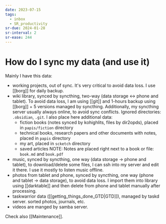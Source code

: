 ```yaml
---
date: 2023-07-15
tags:
  - inbox
  - SR_productivity
sr-due: 2024-01-28
sr-interval: 2
sr-ease: 244
---
```


# How do I sync my data (and use it)

Mainly I have this data:
- working projects, out of sync. It's very critical to avoid data loss. I
use [[borg]] for daily backup.
- wiki library, synced by syncthing, two-way (data storage ↔ phone and
tablet). To avoid data loss, I am using [[git]] and 1-hours backup using
[[borg]] + 5 versions managed by syncthing. Additionally, my syncthing server
usually always online, to avoid sync conflicts.
Ignored directories: `.obsidian`, `.git`. I also place here
additional data:
  - fiction books (notes synced by kohighlits, files by dir2opds), placed in
  `papis/fiction` directory
  - technical books, research papers and other documents with notes, placed in
  `papis` directory
  - my art, placed in `scketch` directory
  - saved articles
  NOTE: Notes are placed right next to a book or file: `book.md` and `book.pdf`
- music, synced by syncthing, one way (data storage → phone and tablet), to
download/delete some files, I can ssh into my server and edit it there. I use it
mostly to listen music offline.
- photos from tablet and phone, synced by syncthing, one way (phone and tablet
→ data storage), to avoid data loss. I import them into library using
[[darktable]] and then delete from phone and tablet manually after processing.
- taskwarrior data ([[getting_things_done_GTD|GTD]]), managed by taskd server.
sorted photos, journals, etc.
- videos are manged by samba server.

Check also [[Maintenance]].
